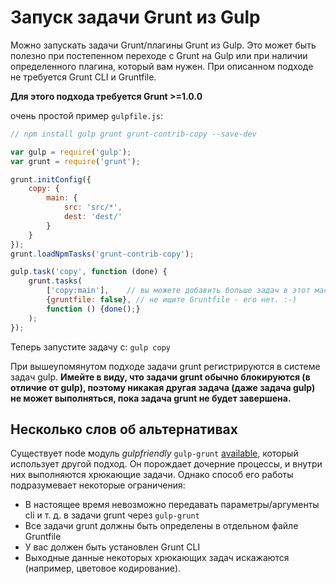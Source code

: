 # Запуск задачи Grunt из Gulp

Можно запускать задачи Grunt/плагины Grunt из Gulp. Это может быть полезно при постепенном переходе с Grunt на Gulp или при наличии определенного плагина, который вам нужен. При описанном подходе не требуется Grunt CLI и Gruntfile.

**Для этого подхода требуется Grunt >=1.0.0**

очень простой пример `gulpfile.js`:

```js
// npm install gulp grunt grunt-contrib-copy --save-dev

var gulp = require('gulp');
var grunt = require('grunt');

grunt.initConfig({
    copy: {
        main: {
            src: 'src/*',
            dest: 'dest/'
        }
    }
});
grunt.loadNpmTasks('grunt-contrib-copy');

gulp.task('copy', function (done) {
    grunt.tasks(
        ['copy:main'],    // вы можете добавить больше задач в этот массив
        {gruntfile: false}, // не ищите Gruntfile - его нет. :-)
        function () {done();}
    );
});

```

Теперь запустите задачу с: `gulp copy`

При вышеупомянутом подходе задачи grunt регистрируются в системе задач gulp. **Имейте в виду, что задачи grunt обычно блокируются (в отличие от gulp), поэтому никакая другая задача (даже задача gulp) не может выполняться, пока задача grunt не будет завершена.**

## Несколько слов об альтернативах

Существует node модуль *gulpfriendly* `gulp-grunt` [available](https://www.npmjs.org/package/gulp-grunt), который использует другой подход. Он порождает дочерние процессы, и внутри них выполняются хрюкающие задачи. Однако способ его работы подразумевает некоторые ограничения:

* В настоящее время невозможно передавать параметры/аргументы cli и т. д. в задачи grunt через `gulp-grunt`
* Все задачи grunt должны быть определены в отдельном файле Gruntfile
* У вас должен быть установлен Grunt CLI
* Выходные данные некоторых хрюкающих задач искажаются (например, цветовое кодирование).
